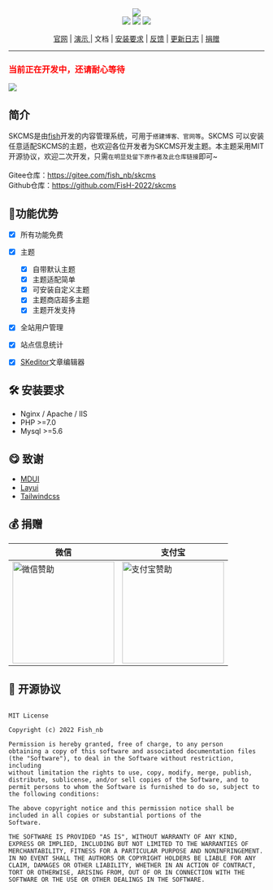 <div align="center">
<a href="https://cms.xyfish.cn">
<img src="https://github.com/FisH-2022/img/blob/97c2d8159ea5d303043cf43200a90644164bec5f/github/skcms_logo.svg" />
</a>
<br>

<img src="https://img.shields.io/badge/PHP-%3E%3D7.0-orange"/>
<img src="https://img.shields.io/badge/license-MIT-green"/>
<img src="https://img.shields.io/badge/Mysql-%3E%3D5.6-blue"/>

<a href="https://cms.xyfish.cn">官网</a> | 
<a href="#"> 演示 </a>| 
<a>文档</a> | 
<a href="#install">安装要求</a> | 
<a href="https://www.yuque.com/forms/share/22763685-8937-4beb-9683-ad0442f37b2f">反馈</a> | 
<a href="https://www.yuque.com/fishnb/sn8ugg/zkdnnh">更新日志</a> | 
<a href="#zanzhu">捐赠</a><br>

</div>
<hr>

### <a style="color:red">当前正在开发中，还请耐心等待</a>
<img src="https://github.com/FisH-2022/img/blob/main/github/skcms-admin.png" />


##  <a id="index">简介</a>
SKCMS是由<a href="https://github.com/FisH-2022/">fish</a>开发的内容管理系统，可用于<code>搭建博客、官网等</code>。SKCMS
可以安装任意适配SKCMS的主题，也欢迎各位开发者为SKCMS开发主题。本主题采用MIT开源协议，欢迎二次开发，只需<code>在明显处留下原作者及此仓库链接</code>即可~<br><br>
Gitee仓库：https://gitee.com/fish_nb/skcms<br>
Github仓库：https://github.com/FisH-2022/skcms
## 📌<a>功能优势</a>
* [x] 所有功能免费
* [x] 主题
  * [x] 自带默认主题
  * [x] 主题适配简单
  * [x] 可安装自定义主题
  * [x] 主题商店超多主题
  * [x] 主题开发支持
* [x] 全站用户管理
* [x] 站点信息统计
* [x] <a href="https://github.com/FisH-2022/SKeditor/">SKeditor</a>文章编辑器


## 🛠 <a id="install">安装要求</a>
- Nginx / Apache / IIS
- PHP >=7.0
- Mysql >=5.6

## 😋 <a id="thanks">致谢</a>
- <a href="https://www.mdui.org">MDUI</a>
- <a href="https://layui.gitee.io/">Layui</a>
- <a href="https://tailwindcss.com">Tailwindcss</a>

## 💰 <a id="zanzhu">捐赠</a>
<table class="layui-table">
  <colgroup>
    <col width="200">
    <col width="200">
    <col>
  </colgroup>
  <thead>
    <tr>
      <th>微信</th>
      <th>支付宝</th>
    </tr> 
  </thead>
  <tbody>
    <tr>
      <td>
      <img height="200px" width="200px" src="https://github.com/FisH-2022/img/blob/97c2d8159ea5d303043cf43200a90644164bec5f/github/wxpay.png" alt="微信赞助"/>
      </td>
      <td>
      <img height="200px" width="200px" src="https://github.com/FisH-2022/img/blob/97c2d8159ea5d303043cf43200a90644164bec5f/github/alipay.png" alt="支付宝赞助"/>
      </td>
    </tr>
  </tbody>
</table>

## 📃 开源协议
<code>
MIT License</code>

<code>Copyright (c) 2022 Fish_nb</code>

<code>Permission is hereby granted, free of charge, to any person obtaining a copy
of this software and associated documentation files (the "Software"), to deal
in the Software without restriction, including without limitation the rights
to use, copy, modify, merge, publish, distribute, sublicense, and/or sell
copies of the Software, and to permit persons to whom the Software is
furnished to do so, subject to the following conditions:</code>

<code>The above copyright notice and this permission notice shall be included in all
copies or substantial portions of the Software.</code>

<code>THE SOFTWARE IS PROVIDED "AS IS", WITHOUT WARRANTY OF ANY KIND, EXPRESS OR
IMPLIED, INCLUDING BUT NOT LIMITED TO THE WARRANTIES OF MERCHANTABILITY,
FITNESS FOR A PARTICULAR PURPOSE AND NONINFRINGEMENT. IN NO EVENT SHALL THE
AUTHORS OR COPYRIGHT HOLDERS BE LIABLE FOR ANY CLAIM, DAMAGES OR OTHER
LIABILITY, WHETHER IN AN ACTION OF CONTRACT, TORT OR OTHERWISE, ARISING FROM,
OUT OF OR IN CONNECTION WITH THE SOFTWARE OR THE USE OR OTHER DEALINGS IN THE
SOFTWARE.
</code>
